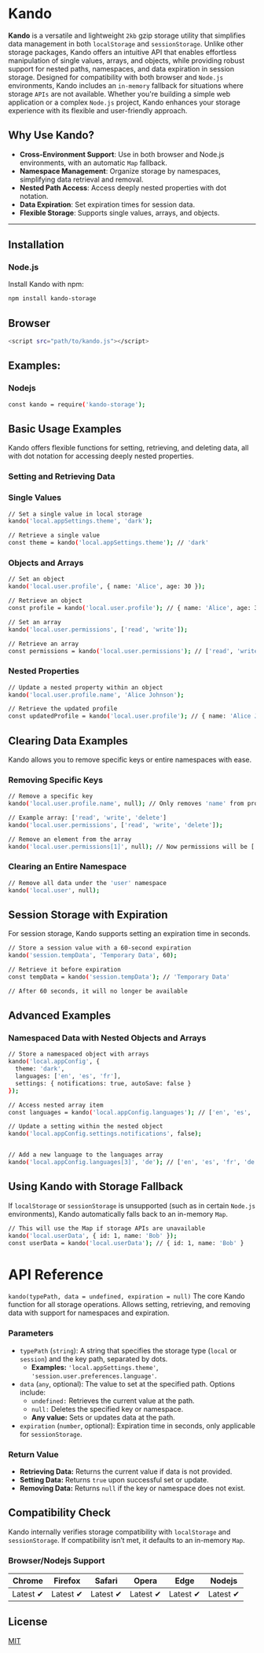 # Kando

**Kando** is a versatile and lightweight `2kb` gzip storage utility that simplifies data management in both `localStorage` and `sessionStorage`. Unlike other storage packages, Kando offers an intuitive API that enables effortless manipulation of single values, arrays, and objects, while providing robust support for nested paths, namespaces, and data expiration in session storage. Designed for compatibility with both browser and `Node.js` environments, Kando includes an `in-memory` fallback for situations where storage `APIs` are not available. Whether you're building a simple web application or a complex `Node.js` project, Kando enhances your storage experience with its flexible and user-friendly approach.

## Why Use Kando?

- **Cross-Environment Support**: Use in both browser and Node.js environments, with an automatic `Map` fallback.
- **Namespace Management**: Organize storage by namespaces, simplifying data retrieval and removal.
- **Nested Path Access**: Access deeply nested properties with dot notation.
- **Data Expiration**: Set expiration times for session data.
- **Flexible Storage**: Supports single values, arrays, and objects.

---

## Installation

### Node.js

Install Kando with npm:

```bash
npm install kando-storage
```
## Browser
```bash
<script src="path/to/kando.js"></script>
```
## Examples:
### Nodejs
```bash
const kando = require('kando-storage');
```

## Basic Usage Examples
Kando offers flexible functions for setting, retrieving, and deleting data, all with dot notation for accessing deeply nested properties.
### Setting and Retrieving Data
### Single Values
```bash
// Set a single value in local storage
kando('local.appSettings.theme', 'dark');

// Retrieve a single value
const theme = kando('local.appSettings.theme'); // 'dark'
```
### Objects and Arrays
```bash
// Set an object
kando('local.user.profile', { name: 'Alice', age: 30 });

// Retrieve an object
const profile = kando('local.user.profile'); // { name: 'Alice', age: 30 }

// Set an array
kando('local.user.permissions', ['read', 'write']);

// Retrieve an array
const permissions = kando('local.user.permissions'); // ['read', 'write']
```
### Nested Properties
```bash
// Update a nested property within an object
kando('local.user.profile.name', 'Alice Johnson');

// Retrieve the updated profile
const updatedProfile = kando('local.user.profile'); // { name: 'Alice Johnson', age: 30 }
```
## Clearing Data Examples
Kando allows you to remove specific keys or entire namespaces with ease.
### Removing Specific Keys
```bash
// Remove a specific key
kando('local.user.profile.name', null); // Only removes 'name' from profile

// Example array: ['read', 'write', 'delete']
kando('local.user.permissions', ['read', 'write', 'delete']);

// Remove an element from the array
kando('local.user.permissions[1]', null); // Now permissions will be ['read', 'delete']

```
### Clearing an Entire Namespace
```bash
// Remove all data under the 'user' namespace
kando('local.user', null);
```
## Session Storage with Expiration
For session storage, Kando supports setting an expiration time in seconds.
```bash
// Store a session value with a 60-second expiration
kando('session.tempData', 'Temporary Data', 60);

// Retrieve it before expiration
const tempData = kando('session.tempData'); // 'Temporary Data'

// After 60 seconds, it will no longer be available
```
## Advanced Examples
### Namespaced Data with Nested Objects and Arrays
```bash
// Store a namespaced object with arrays
kando('local.appConfig', {
  theme: 'dark',
  languages: ['en', 'es', 'fr'],
  settings: { notifications: true, autoSave: false }
});

// Access nested array item
const languages = kando('local.appConfig.languages'); // ['en', 'es', 'fr']

// Update a setting within the nested object
kando('local.appConfig.settings.notifications', false);


// Add a new language to the languages array
kando('local.appConfig.languages[3]', 'de'); // ['en', 'es', 'fr', 'de']
```
## Using Kando with Storage Fallback
If `localStorage` or `sessionStorage` is unsupported (such as in certain `Node.js` environments), Kando automatically falls back to an in-memory `Map`.
```bash
// This will use the Map if storage APIs are unavailable
kando('local.userData', { id: 1, name: 'Bob' });
const userData = kando('local.userData'); // { id: 1, name: 'Bob' }
```
# API Reference
`
kando(typePath, data = undefined, expiration = null)
`
The core Kando function for all storage operations. Allows setting, retrieving, and removing data with support for namespaces and expiration.
### Parameters
* `typePath` (`string`): A string that specifies the storage type (`local` or `session`) and the key path, separated by dots.
    * **Examples:** `'local.appSettings.theme'`, `'session.user.preferences.language'`.
* `data` (`any`, optional): The value to set at the specified path. Options include:
    * `undefined:` Retrieves the current value at the path.
    * `null:` Deletes the specified key or namespace.
    * **Any value:** Sets or updates data at the path.
* `expiration` (`number`, optional): Expiration time in seconds, only applicable for `sessionStorage`.
### Return Value
* **Retrieving Data:** Returns the current value if data is not provided.
* **Setting Data:** Returns `true` upon successful set or update.
* **Removing Data:** Returns `null` if the key or namespace does not exist.

## Compatibility Check
Kando internally verifies storage compatibility with `localStorage` and `sessionStorage`. If compatibility isn’t met, it defaults to an in-memory `Map`.

### Browser/Nodejs Support

Chrome | Firefox | Safari | Opera | Edge | Nodejs
--- | --- | --- | --- | --- | --- |
Latest ✔ | Latest ✔ | Latest ✔ | Latest ✔ | Latest ✔ | Latest ✔


## License
[MIT](LICENSE)
